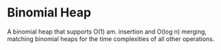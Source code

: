 # Binomial Heap

A binomial heap that supports O(1) am. insertion and O(log n) merging, matching binomial heaps for the time complexities of all other operations.

